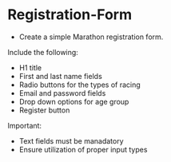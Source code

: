 # Registration-Form

- Create a simple Marathon registration form.

Include the following:

- H1 title
- First and last name fields
- Radio buttons for the types of racing
- Email and password fields
- Drop down options for age group
- Register button

Important:

- Text fields must be manadatory
- Ensure utilization of proper input types
